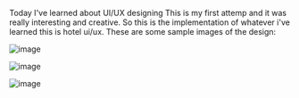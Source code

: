 Today I've learned about UI/UX designing This is my first attemp and it was really interesting and creative. 
So this is the implementation of  whatever i've learned this is hotel ui/ux.
These are some sample images of the design:

![image](https://github.com/ShubhiGitCs/Full-Stack-Web-Development-Training/assets/115355877/8dcb0e18-b70e-494e-9cbf-1935ebf41091)


![image](https://github.com/ShubhiGitCs/Full-Stack-Web-Development-Training/assets/115355877/7d6a2b20-84fe-4bcf-aaaf-a0c0b7967eb7)


![image](https://github.com/ShubhiGitCs/Full-Stack-Web-Development-Training/assets/115355877/0a37ed16-ba94-4a2b-9688-479b3dab90b8)
